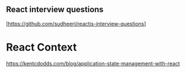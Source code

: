 ## React interview questions
[https://github.com/sudheerj/reactjs-interview-questions]

# React Context
https://kentcdodds.com/blog/application-state-management-with-react